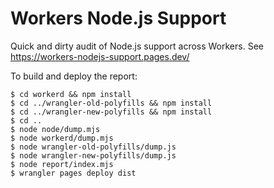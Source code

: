 # Workers Node.js Support

Quick and dirty audit of Node.js support across Workers. See <https://workers-nodejs-support.pages.dev/>

To build and deploy the report:

```shell
$ cd workerd && npm install
$ cd ../wrangler-old-polyfills && npm install
$ cd ../wrangler-new-polyfills && npm install
$ cd ..
$ node node/dump.mjs
$ node workerd/dump.mjs
$ node wrangler-old-polyfills/dump.js
$ node wrangler-new-polyfills/dump.js
$ node report/index.mjs
$ wrangler pages deploy dist
```